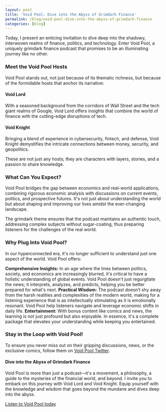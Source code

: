 ```yaml
---
layout: post
title: 'Void Pool: Dive into the Abyss of Grimdark Finance'
permalink: /blog/void-pool-dive-into-the-abyss-of-grimdark-finance
categories: [blog]
---
```


Today, I present an enticing invitation to dive deep into the shadowy, interwoven realms of finance, politics, and technology. Enter Void Pool, a uniquely grimdark finance podcast that promises to be an illuminating journey like no other.

### Meet the Void Pool Hosts
Void Pool stands out, not just because of its thematic richness, but because of the formidable hosts that anchor its narrative:

#### Void Lord
With a seasoned background from the corridors of Wall Street and the tech giant realms of Google, Void Lord offers insights that combine the world of finance with the cutting-edge disruptions of tech.

#### Void Knight
Bringing a blend of experience in cybersecurity, fintech, and defense, Void Knight demystifies the intricate connections between money, security, and geopolitics.

These are not just any hosts; they are characters with layers, stories, and a passion to share knowledge.

### What Can You Expect?
Void Pool bridges the gap between economics and real-world applications, combining rigorous economic analysis with discussions on current events, politics, and prospective futures. It's not just about understanding the world but about shaping and improving our lives amidst the ever-changing landscape.

The grimdark theme ensures that the podcast maintains an authentic touch, addressing complex subjects without sugar-coating, thus preparing listeners for the challenges of the real world.

### Why Plug Into Void Pool?
In our hyperconnected era, it's no longer sufficient to understand just one aspect of the world. Void Pool offers:

**Comprehensive Insights:** In an age where the lines between politics, society, and economics are increasingly blurred, it's critical to have a holistic understanding of global events. Void Pool doesn't just regurgitate the news; it interprets, analyzes, and predicts, helping you be better prepared for what's next.
**Practical Wisdom:** The podcast doesn’t shy away from the harsh realities and complexities of the modern world, making for a listening experience that is as intellectually stimulating as it is emotionally resonant. Void Pool help listeners navigate and leverage economic shifts in daily life.
**Entertainment:** With bonus content like comics and news, the learning is not just profound but also enjoyable.
In essence, it's a complete package that elevates your understanding while keeping you entertained.

### Stay in the Loop with Void Pool!
To ensure you never miss out on their gripping discussions, news, or the exclusive comics, follow them on [Void Pool Twitter](https://twitter.com/void_pool).

#### Dive into the Abyss of Grimdark Finance
Void Pool is more than just a podcast—it's a movement, a philosophy, a guide to the mysteries of the financial world, and beyond. I invite you to embark on this journey with Void Lord and Void Knight. Equip yourself with the knowledge and wisdom that goes beyond the mundane and dives deep into the abyss.

[Listen to Void Pool today](https://pnc.st/s/void-pool)